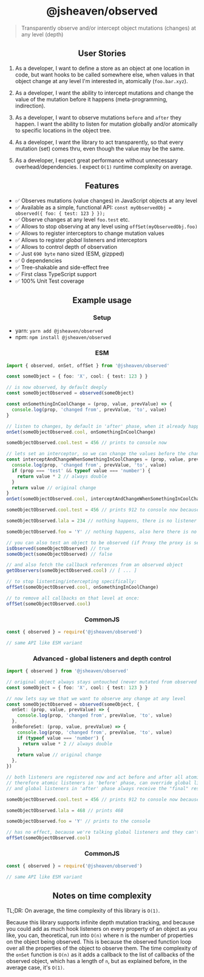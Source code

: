 <h1 align="center">@jsheaven/observed</h1>

> Transparently observe and/or intercept object mutations (changes) at any level (depth)

<h2 align="center">User Stories</h2>

1. As a developer, I want to define a store as an object at one location in code, but want hooks to be called somewhere else, when values in that object change at any level I'm interested in, atomically (`foo.bar.xyz`).

2. As a developer, I want the ability to intercept mutations and change the value of the mutation before it happens (meta-programming, indirection).

3. As a developer, I want to observe mutations `before` and `after` they happen. I want the ability to listen for mutation globally and/or atomically to specific locations in the object tree.

4. As a developer, I want the library to act transparently, so that every mutation (set) comes thru, even though the value may be the same.

5. As a developer, I expect great performance without unnecessary overhead/dependencies. I expect `O(1)` runtime complexity on average.

<h2 align="center">Features</h2>

- ✅ Observes mutations (value changes) in JavaScript objects at any level
- ✅ Available as a simple, functional API: `const myObservedObj = observed({ foo: { test: 123 } });`
- ✅ Observe changes at any level `foo.test` etc.
- ✅ Allows to stop observing at any level using `offSet(myObservedObj.foo)`
- ✅ Allows to register interceptors to change mutation values
- ✅ Allows to register _global_ listeners and interceptors
- ✅ Allows to control depth of observation
- ✅ Just `690 byte` nano sized (ESM, gizpped)
- ✅ 0 dependencies
- ✅ Tree-shakable and side-effect free
- ✅ First class TypeScript support
- ✅ 100% Unit Test coverage

<h2 align="center">Example usage</h2>

<h3 align="center">Setup</h3>

- yarn: `yarn add @jsheaven/observed`
- npm: `npm install @jsheaven/observed`

<h3 align="center">ESM</h3>

```ts
import { observed, onSet, offSet } from '@jsheaven/observed'

const someObject = { foo: 'X', cool: { test: 123 } }

// is now observed, by default deeply
const someObjectObserved = observed(someObject)

const onSomethingInCoolChange = (prop, value, prevValue) => {
  console.log(prop, 'changed from', prevValue, 'to', value)
}

// listen to changes, by default in 'after' phase, when it already happened
onSet(someObjectObserved.cool, onSomethingInCoolChange)

someObjectObserved.cool.test = 456 // prints to console now

// lets set an interceptor, so we can change the values before the change happens
const interceptAndChangeWhenSomethingInCoolChanges = (prop, value, prevValue) => {
  console.log(prop, 'changed from', prevValue, 'to', value)
  if (prop === 'test' && typeof value === 'number') {
    return value * 2 // always double
  }
  return value // original change
}
onSet(someObjectObserved.cool, interceptAndChangeWhenSomethingInCoolChanges, 'before')

someObjectObserved.cool.test = 456 // prints 912 to console now because the doubling of the value happens first

someObjectObserved.lala = 234 // nothing happens, there is no listener on someObject directly

someObjectObserved.foo = 'Y' // nothing happens, also here there is no listener

// you can also test an object to be observed (if Proxy the proxy is set)
isObserved(someObjectObserved) // true
someObject(someObjectObserved) // false

// and also fetch the callback references from an observed object
getObservers(someObjectObserved.cool) // [ ... ]

// to stop listenting/intercepting specifically:
offSet(someObjectObserved.cool, onSomethingInCoolChange)

// to remove all callbacks on that level at once:
offSet(someObjectObserved.cool)
```

<h3 align="center">CommonJS</h3>

```ts
const { observed } = require('@jsheaven/observed')

// same API like ESM variant
```

<h3 align="center">Advanced - global listeners and depth control</h3>

```ts
import { observed } from '@jsheaven/observed'

// original object always stays untouched (never mutated from observed objects mutations)
const someObject = { foo: 'X', cool: { test: 123 } }

// now lets say we that we want to observe any change at any level
const someObjectObserved = observed(someObject, {
  onSet: (prop, value, prevValue) => {
    console.log(prop, 'changed from', prevValue, 'to', value)
  },
  onBeforeSet: (prop, value, prevValue) => {
    console.log(prop, 'changed from', prevValue, 'to', value)
    if (typeof value === 'number') {
      return value * 2 // always double
    }
    return value // original change
  },
})

// both listeners are registered now and act before and after all atomic listeners
// therefore atomic listeners in 'before' phase, can override global listeners in 'before' phase
// and global listeners in 'after' phase always receive the "final" result and are reading last

someObjectObserved.cool.test = 456 // prints 912 to console now because the doubling of the value happens first

someObjectObserved.lala = 468 // prints 468

someObjectObserved.foo = 'Y' // prints to the console

// has no effect, because we're talking global listeners and they can't be removed
offSet(someObjectObserved.cool)
```

<h3 align="center">CommonJS</h3>

```ts
const { observed } = require('@jsheaven/observed')

// same API like ESM variant
```

<h2 align="center">Notes on time complexity</h2>

TL;DR: On average, the time complexity of this library is `O(1)`.

Because this library supports infinite depth mutation tracking, and because you could add as much hook listeners on every property of an object as you like, you can, theoretical, run into `O(n)` where n is the number of properties on the object being observed. This is because the observed function loop over all the properties of the object to observe them. The time complexity of the `onSet` function is `O(n)` as it adds a callback to the list of callbacks of the observed object, which has a length of `n`, but as explained before, in the average case, it's `O(1)`.
